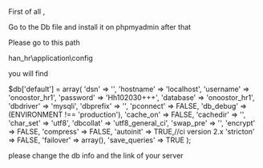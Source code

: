 First of all , 

Go to the Db file and install it on phpmyadmin
after that

Please go to this path

han_hr\application\config


you will find


$db['default'] = array(
    'dsn'   => '',
    'hostname' => 'localhost',
    'username' => 'onoostor_hr1',
    'password' => 'Hh102030+++',
    'database' => 'onoostor_hr1',
    'dbdriver' => 'mysqli',
    'dbprefix' => '',
    'pconnect' => FALSE,
    'db_debug' => (ENVIRONMENT !== 'production'),
    'cache_on' => FALSE,
    'cachedir' => '',
    'char_set' => 'utf8',
    'dbcollat' => 'utf8_general_ci',
    'swap_pre' => '',
    'encrypt'  => FALSE,
    'compress' => FALSE,
    'autoinit' => TRUE,//ci version 2.x
    'stricton' => FALSE,
    'failover' => array(),
    'save_queries' => TRUE
);
 

please change the db info and the link of your server
